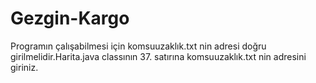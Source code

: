 # Gezgin-Kargo

  
Programın çalışabilmesi için komsuuzaklık.txt nin adresi doğru girilmelidir.Harita.java classının 37. satırına komsuuzaklık.txt nin adresini giriniz.
